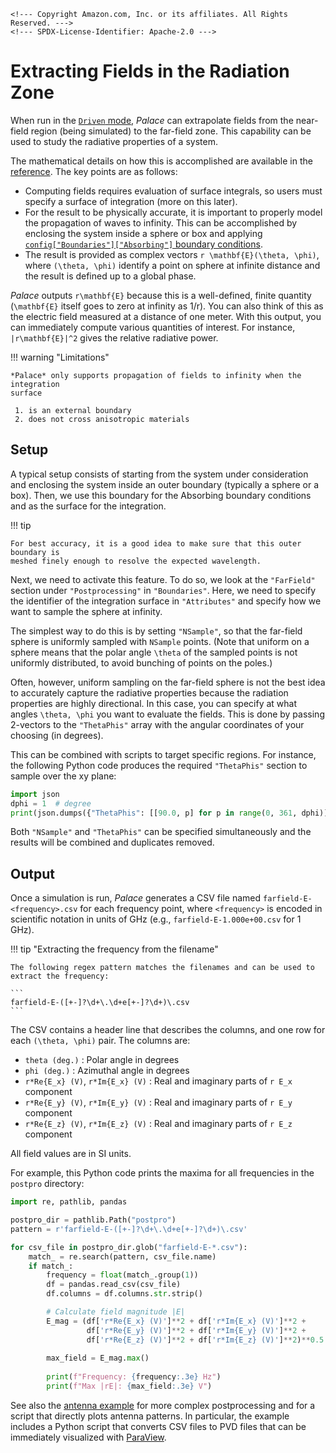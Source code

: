 ```@raw html
<!--- Copyright Amazon.com, Inc. or its affiliates. All Rights Reserved. --->
<!--- SPDX-License-Identifier: Apache-2.0 --->
```

# Extracting Fields in the Radiation Zone

When run in the [`Driven` mode](problem.md), *Palace* can extrapolate fields
from the near-field region (being simulated) to the far-field zone. This
capability can be used to study the radiative properties of a system.

The mathematical details on how this is accomplished are available in the
[reference](../reference.md#Far-field-extraction). The key points are as follows:

  - Computing fields requires evaluation of surface integrals, so users must
    specify a surface of integration (more on this later).
  - For the result to be physically accurate, it is important to properly model
    the propagation of waves to infinity. This can be accomplished by enclosing
    the system inside a sphere or box and applying [`config["Boundaries"]["Absorbing"]` boundary
    conditions](../config/boundaries.md#boundaries%5B%22Absorbing%22%5D).
  - The result is provided as complex vectors ``r \mathbf{E}(\theta, \phi)``, where
    ``(\theta, \phi)`` identify a point on sphere at infinite distance and the
    result is defined up to a global phase.

*Palace* outputs ``r\mathbf{E}`` because this is a well-defined, finite quantity
(``\mathbf{E}`` itself goes to zero at infinity as 1/r). You can also think of
this as the electric field measured at a distance of one meter. With this
output, you can immediately compute various quantities of interest. For
instance, ``|r\mathbf{E}|^2`` gives the relative radiative power.

!!! warning "Limitations"
    
    *Palace* only supports propagation of fields to infinity when the integration
    surface
    
     1. is an external boundary
     2. does not cross anisotropic materials

## Setup

A typical setup consists of starting from the system under consideration and
enclosing the system inside an outer boundary (typically a sphere or a box).
Then, we use this boundary for the Absorbing boundary conditions and as the
surface for the integration.

!!! tip
    
    For best accuracy, it is a good idea to make sure that this outer boundary is
    meshed finely enough to resolve the expected wavelength.

Next, we need to activate this feature. To do so, we look at the `"FarField"`
section under `"Postprocessing"` in `"Boundaries"`. Here, we need to specify the
identifier of the integration surface in `"Attributes"` and specify how we want
to sample the sphere at infinity.

The simplest way to do this is by setting `"NSample"`, so that the far-field
sphere is uniformly sampled with `NSample` points. (Note that uniform on a
sphere means that the polar angle ``\theta`` of the sampled points is not
uniformly distributed, to avoid bunching of points on the poles.)

Often, however, uniform sampling on the far-field sphere is not the best idea to
accurately capture the radiative properties because the radiation properties are
highly directional. In this case, you can specify at what angles ``\theta, \phi``
you want to evaluate the fields. This is done by passing 2-vectors to the
`"ThetaPhis"` array with the angular coordinates of your choosing (in degrees).

This can be combined with scripts to target specific regions. For instance, the
following Python code produces the required `"ThetaPhis"` section to sample over
the xy plane:

```python
import json
dphi = 1  # degree
print(json.dumps({"ThetaPhis": [[90.0, p] for p in range(0, 361, dphi)]}))
```

Both `"NSample"` and `"ThetaPhis"` can be specified simultaneously and the results
will be combined and duplicates removed.

## Output

Once a simulation is run, *Palace* generates a CSV file named
`farfield-E-<frequency>.csv` for each frequency point, where `<frequency>` is
encoded in scientific notation in units of GHz (e.g., `farfield-E-1.000e+00.csv`
for 1 GHz).

!!! tip "Extracting the frequency from the filename"
    
    The following regex pattern matches the filenames and can be used to extract the frequency:
    
    ```
    farfield-E-([+-]?\d+\.\d+e[+-]?\d+)\.csv
    ```

The CSV contains a header line that describes the columns, and one row for each
``(\theta, \phi)`` pair. The columns are:

  - `theta (deg.)` : Polar angle in degrees
  - `phi (deg.)` : Azimuthal angle in degrees
  - `r*Re{E_x} (V)`, `r*Im{E_x} (V)` : Real and imaginary parts of ``r E_x`` component
  - `r*Re{E_y} (V)`, `r*Im{E_y} (V)` : Real and imaginary parts of ``r E_y`` component
  - `r*Re{E_z} (V)`, `r*Im{E_z} (V)` : Real and imaginary parts of ``r E_z`` component

All field values are in SI units.

For example, this Python code prints the maxima for all frequencies in the
`postpro` directory:

```python
import re, pathlib, pandas

postpro_dir = pathlib.Path("postpro")
pattern = r'farfield-E-([+-]?\d+\.\d+e[+-]?\d+)\.csv'

for csv_file in postpro_dir.glob("farfield-E-*.csv"):
    match_ = re.search(pattern, csv_file.name)
    if match_:
        frequency = float(match_.group(1))
        df = pandas.read_csv(csv_file)
        df.columns = df.columns.str.strip()

        # Calculate field magnitude |E|
        E_mag = (df['r*Re{E_x} (V)']**2 + df['r*Im{E_x} (V)']**2 + 
                 df['r*Re{E_y} (V)']**2 + df['r*Im{E_y} (V)']**2 + 
                 df['r*Re{E_z} (V)']**2 + df['r*Im{E_z} (V)']**2)**0.5 
        
        max_field = E_mag.max()
        
        print(f"Frequency: {frequency:.3e} Hz")
        print(f"Max |rE|: {max_field:.3e} V")
```

See also the [antenna example](../examples/antenna.md) for more complex
postprocessing and for a script that directly plots antenna patterns. In
particular, the example includes a Python script that converts CSV files to PVD
files that can be immediately visualized with
[ParaView](https://www.paraview.org/).
